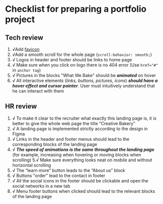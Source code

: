 
# Checklist for preparing a portfolio project

## Tech review

1. √Add [favicon](http://joxi.ru/MAjagDPid4DEl2)
2. √Add a smooth scroll for the whole page (`scroll-behavior: smooth;`)
3. √ Logos in header and footer should be links to home page
4. √ Make sure when you click on logo there is no 404 error (Use `href="#"` in `anchor tag`)
5. √ Pictures in the blocks "What We Bake" should be ***animated*** on hover
6. √ All interactive elements (*links, buttons, pictures, icons*) ***should have a hover effect and cursor pointer***. User must intuitively understand that he can interact with them


## HR review

1. √ To make it clear to the recruiter what exactly this landing page is, it is better to give the whole web page the title “Creative Bakery”
2. √ A landing page is implemented strictly according to the design in Figma
3. √ Links in the header and footer menus should lead to the corresponding blocks of the landing page
4. √ ***The speed of animations is the same throughout the landing page*** (for example, increasing when hovering or moving blocks when scrolling)
5.√  Make sure everything looks neat on mobile and without horizontal scrolling
6. √ The “learn more” button leads to the “About us” block
7. √ Buttons "order" lead to the contact in footer
8. √ All the social icons in the footer should be clickable and open the social networks in a new tab
9. √ Menu footer buttons when clicked should lead to the relevant blocks of the landing page

